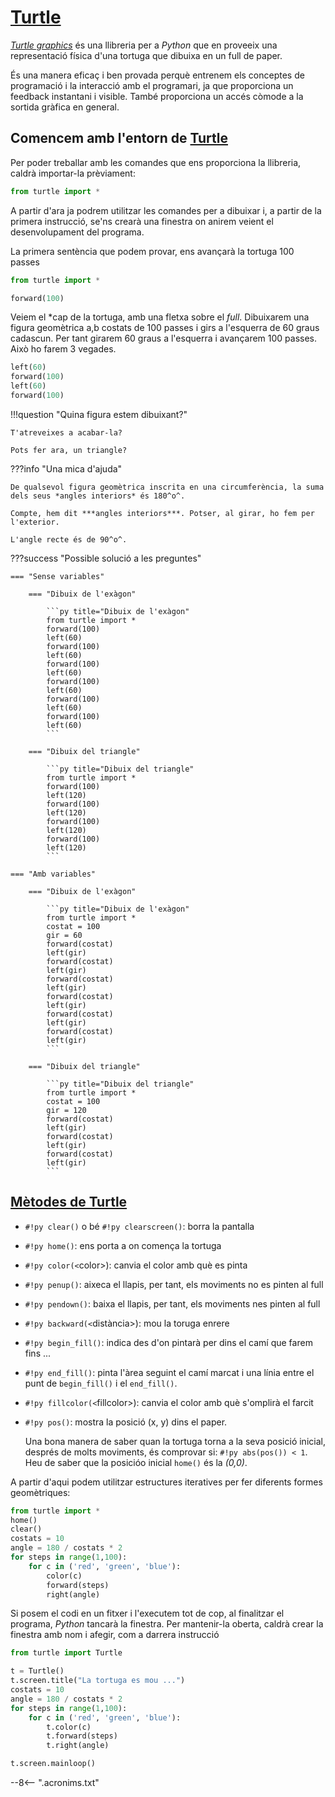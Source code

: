 # [Turtle][]

[*Turtle graphics*][Turtle] és una llibreria per a *Python* que en proveeix una representació física d'una tortuga que dibuixa en un full de paper.

És una manera eficaç i ben provada perquè entrenem els conceptes de programació i la interacció amb el programari, ja que proporciona un feedback instantani i visible. També proporciona un accés còmode a la sortida gràfica en general.

## Comencem amb l'entorn de [Turtle][]

Per poder treballar amb les comandes que ens proporciona la llibreria, caldrà importar-la prèviament:

```py
from turtle import *
```

A partir d'ara ja podrem utilitzar les comandes per a dibuixar i, a partir de la primera instrucció, se'ns crearà una finestra on anirem veient el desenvolupament del programa.

La primera sentència que podem provar, ens avançarà la tortuga 100 passes

```py
from turtle import *

forward(100)
```

Veiem el *cap de la tortuga, amb una fletxa sobre el *full*. Dibuixarem una figura geomètrica a,b costats de 100 passes i girs a l'esquerra de 60 graus cadascun. Per tant girarem 60 graus a l'esquerra i avançarem 100 passes. Això ho farem 3 vegades.

```py
left(60)
forward(100)
left(60)
forward(100)
```

!!!question "Quina figura estem dibuixant?"

    T'atreveixes a acabar-la?

    Pots fer ara, un triangle?

???info "Una mica d'ajuda"

    De qualsevol figura geomètrica inscrita en una circumferència, la suma dels seus *angles interiors* és 180^o^.

    Compte, hem dit ***angles interiors***. Potser, al girar, ho fem per l'exterior.

    L'angle recte és de 90^o^.

???success "Possible solució a les preguntes"

    === "Sense variables"

        === "Dibuix de l'exàgon"

            ```py title="Dibuix de l'exàgon"
            from turtle import *
            forward(100)
            left(60)
            forward(100)
            left(60)
            forward(100)
            left(60)
            forward(100)
            left(60)
            forward(100)
            left(60)
            forward(100)
            left(60)
            ```

        === "Dibuix del triangle"

            ```py title="Dibuix del triangle"
            from turtle import *
            forward(100)
            left(120)
            forward(100)
            left(120)
            forward(100)
            left(120)
            forward(100)
            left(120)
            ```

    === "Amb variables"

        === "Dibuix de l'exàgon"

            ```py title="Dibuix de l'exàgon"
            from turtle import *
            costat = 100
            gir = 60
            forward(costat)
            left(gir)
            forward(costat)
            left(gir)
            forward(costat)
            left(gir)
            forward(costat)
            left(gir)
            forward(costat)
            left(gir)
            forward(costat)
            left(gir)
            ```

        === "Dibuix del triangle"

            ```py title="Dibuix del triangle"
            from turtle import *
            costat = 100
            gir = 120
            forward(costat)
            left(gir)
            forward(costat)
            left(gir)
            forward(costat)
            left(gir)
            ```

## [Mètodes de Turtle][]

* `#!py clear()` o bé `#!py clearscreen()`: borra la pantalla

* `#!py home()`: ens porta a on comença la tortuga

* `#!py color(<`color>): canvia el color amb què es pinta

* `#!py penup()`: aixeca el llapis, per tant, els moviments no es pinten al full

* `#!py pendown()`: baixa el llapis, per tant, els moviments nes pinten al full

* `#!py backward(<`distància>): mou la toruga enrere

* `#!py begin_fill()`: indica des d'on pintarà per dins el camí que farem fins ...

* `#!py end_fill()`: pinta l'àrea seguint el camí marcat i una línia entre el punt de `begin_fill()` i el `end_fill()`.

* `#!py fillcolor(<`fillcolor>): canvia el color amb què s'omplirà el farcit

* `#!py pos()`: mostra la posició (x, y) dins el paper.

    Una bona manera de saber quan la tortuga torna a la seva posició inicial, després de molts moviments, és comprovar si: `#!py abs(pos()) < 1`. Heu de saber que la posicióo inicial `home()` és la *(0,0)*.

A partir d'aqui podem utilitzar estructures iteratives per fer diferents formes geomètriques:


```py
from turtle import *
home()
clear()
costats = 10
angle = 180 / costats * 2
for steps in range(1,100):
    for c in ('red', 'green', 'blue'):
        color(c)
        forward(steps)
        right(angle)

```

Si posem el codi en un fitxer i l'executem tot de cop, al finalitzar el programa, *Python* tancarà la finestra. Per mantenir-la oberta, caldrà crear la finestra amb nom i afegir, com a darrera instrucció

```py hl_lines="1 3 4 9-11 13"
from turtle import Turtle

t = Turtle()
t.screen.title("La tortuga es mou ...")
costats = 10
angle = 180 / costats * 2
for steps in range(1,100):
    for c in ('red', 'green', 'blue'):
        t.color(c)
        t.forward(steps)
        t.right(angle)

t.screen.mainloop()
```

[Turtle]:               https://docs.python.org/es/3/library/turtle.html               "Turtle"
[Mètodes de Turtle]:    https://docs.python.org/es/3/library/turtle.html#turtle-methods "Mètodes de Turtle"



--8<-- ".acronims.txt"
